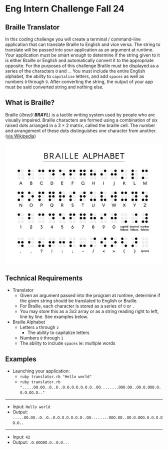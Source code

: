 # Eng Intern Challenge Fall 24

## Braille Translator
In this coding challenge you will create a terminal / command-line application that can translate Braille to English and vice versa. The string to translate will be passed into your application as an argument at runtime. Your application must be smart enough to determine if the string given to it is either Braille or English and automatically convert it to the appropriate opposite. For the purposes of this challenge Braille must be displayed as a series of the characters `O` and `.`. You must include the entire English alphabet, the ability to `capitalize` letters, and add `spaces` as well as numbers `0` through `9`. After converting the string, the output of your app must be said converted string and nothing else. 

## What is Braille?
Braille (*/breɪl/ **BRAYL***) is a tactile writing system used by people who are visually impaired. Braille characters are formed using a combination of six raised dots arranged in a 3 × 2 matrix, called the braille cell. The number and arrangement of these dots distinguishes one character from another. ([via Wikipedia](https://en.wikipedia.org/wiki/Braille))

![Braille Alphabet](./braille.jpg)

## Technical Requirements
- Translator
  - Given an argument passed into the program at runtime, determine if the given string should be translated to English or Braille.
  - For Braille, each character is stored as a series of `O` or `.`
  - You may store this as a 3x2 array or as a string reading right to left, line by line. See examples below.
- Braille Alphabet
  - Letters `a` through `z`
    - The ability to capitalize letters
  - Numbers `0` through `1`
  - The ability to include `spaces` ie: multiple words

## Examples
- Launching your application:
  - `ruby translator.rb "Hello world"`
  - `ruby translator.rb ".....OO.OO..O..O..O.O.O.O.O.O.O..OO........OOO.OO..OO.O.OOO.O.O.O.OO.O.."`
---
- Input: `Hello world`
- Output: `.....OO.OO..O..O..O.O.O.O.O.O.O..OO........OOO.OO..OO.O.OOO.O.O.O.OO.O..`
---
- Input: `42`
- Output: `.O.OOOOO.O..O.O...`
